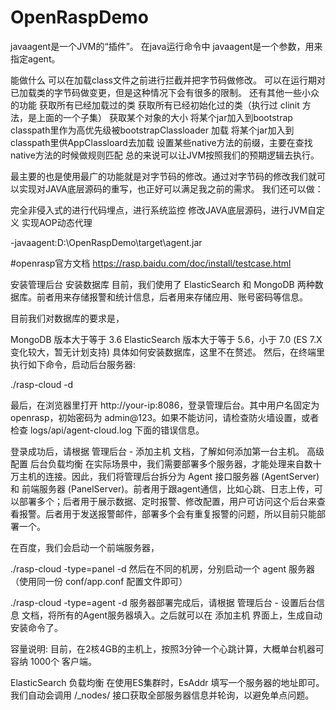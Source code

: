 # OpenRaspDemo
javaagent是一个JVM的“插件”。 在java运行命令中 javaagent是一个参数，用来指定agent。

能做什么
可以在加载class文件之前进行拦截并把字节码做修改。
可以在运行期对已加载类的字节码做变更，但是这种情况下会有很多的限制。
还有其他一些小众的功能
获取所有已经加载过的类
获取所有已经初始化过的类（执行过 clinit 方法，是上面的一个子集）
获取某个对象的大小
将某个jar加入到bootstrap classpath里作为高优先级被bootstrapClassloader 加载
将某个jar加入到classpath里供AppClassloard去加载
设置某些native方法的前缀，主要在查找native方法的时候做规则匹配
总的来说可以让JVM按照我们的预期逻辑去执行。

最主要的也是使用最广的功能就是对字节码的修改。通过对字节码的修改我们就可以实现对JAVA底层源码的重写，也正好可以满足我之前的需求。 我们还可以做：

完全非侵入式的进行代码埋点，进行系统监控
修改JAVA底层源码，进行JVM自定义
实现AOP动态代理


-javaagent:D:\OpenRaspDemo\target\agent.jar


#openrasp官方文档
https://rasp.baidu.com/doc/install/testcase.html

安装管理后台
安装数据库
目前，我们使用了 ElasticSearch 和 MongoDB 两种数据库。前者用来存储报警和统计信息，后者用来存储应用、账号密码等信息。

目前我们对数据库的要求是，

MongoDB 版本大于等于 3.6
ElasticSearch 版本大于等于 5.6，小于 7.0 (ES 7.X 变化较大，暂无计划支持)
具体如何安装数据库，这里不在赘述。
然后，在终端里执行如下命令，启动后台服务器:

./rasp-cloud -d

最后，在浏览器里打开 http://your-ip:8086，登录管理后台。其中用户名固定为 openrasp，初始密码为 admin@123。如果不能访问，请检查防火墙设置，或者检查 logs/api/agent-cloud.log 下面的错误信息。

登录成功后，请根据 管理后台 - 添加主机 文档，了解如何添加第一台主机。
高级配置
后台负载均衡
在实际场景中，我们需要部署多个服务器，才能处理来自数十万主机的连接。因此，我们将管理后台拆分为 Agent 接口服务器 (AgentServer) 和 前端服务器 (PanelServer)。前者用于跟agent通信，比如心跳、日志上传，可以部署多个；后者用于展示数据、定时报警、修改配置，用户可访问这个后台来查看报警。后者用于发送报警邮件，部署多个会有重复报警的问题，所以目前只能部署一个。

在百度，我们会启动一个前端服务器，

./rasp-cloud -type=panel -d
然后在不同的机房，分别启动一个 agent 服务器（使用同一份 conf/app.conf 配置文件即可）

./rasp-cloud -type=agent -d
服务器部署完成后，请根据 管理后台 - 设置后台信息 文档，将所有的Agent服务器填入。之后就可以在 添加主机 界面上，生成自动安装命令了。

容量说明: 目前，在2核4GB的主机上，按照3分钟一个心跳计算，大概单台机器可容纳 1000个 客户端。

ElasticSearch 负载均衡
在使用ES集群时，EsAddr 填写一个服务器的地址即可。我们自动会调用 /_nodes/ 接口获取全部服务器信息并轮询，以避免单点问题。
